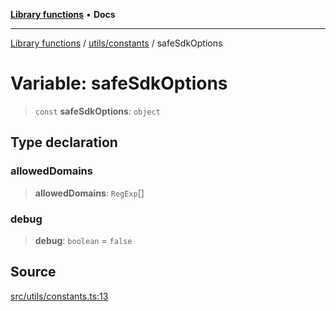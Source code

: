 [**Library functions**](../../../README.md) • **Docs**

***

[Library functions](../../../modules.md) / [utils/constants](../README.md) / safeSdkOptions

# Variable: safeSdkOptions

> `const` **safeSdkOptions**: `object`

## Type declaration

### allowedDomains

> **allowedDomains**: `RegExp`[]

### debug

> **debug**: `boolean` = `false`

## Source

[src/utils/constants.ts:13](https://github.com/bgd-labs/fe-shared/blob/bcb81f075c57b42adfeb5f3e6c387d13f532f431/src/utils/constants.ts#L13)
